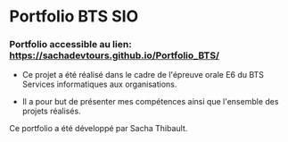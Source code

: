 # Portfolio BTS SIO

### Portfolio accessible au lien: https://sachadevtours.github.io/Portfolio_BTS/

- Ce projet a été réalisé dans le cadre de l'épreuve orale E6 du BTS Services informatiques aux organisations.

- Il a pour but de présenter mes compétences ainsi que l'ensemble des projets réalisés.

Ce portfolio a été développé par Sacha Thibault.
